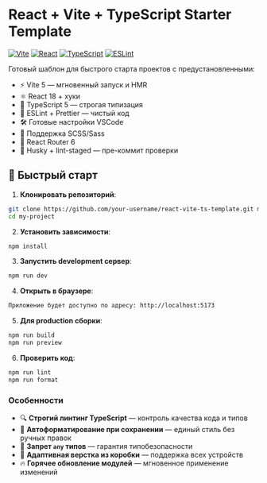 # React + Vite + TypeScript Starter Template

[![Vite](https://img.shields.io/badge/vite-%23646CFF.svg?style=for-the-badge&logo=vite&logoColor=white)](https://vitejs.dev/)
[![React](https://img.shields.io/badge/react-%2320232a.svg?style=for-the-badge&logo=react&logoColor=%2361DAFB)](https://reactjs.org/)
[![TypeScript](https://img.shields.io/badge/typescript-%23007ACC.svg?style=for-the-badge&logo=typescript&logoColor=white)](https://www.typescriptlang.org/)
[![ESLint](https://img.shields.io/badge/ESLint-4B3263?style=for-the-badge&logo=eslint&logoColor=white)](https://eslint.org/)

Готовый шаблон для быстрого старта проектов с предустановленными:

- ⚡ Vite 5 — мгновенный запуск и HMR
- ⚛️ React 18 + хуки
- 📝 TypeScript 5 — строгая типизация
- 🧹 ESLint + Prettier — чистый код
- 🛠️ Готовые настройки VSCode
- 💅 Поддержка SCSS/Sass
- 🔄 React Router 6
- 🚫 Husky + lint-staged — пре-коммит проверки

## 🚀 Быстрый старт

1. **Клонировать репозиторий**:

```bash
git clone https://github.com/your-username/react-vite-ts-template.git my-project
cd my-project
```

2. **Установить зависимости**:

```bash
npm install
```

3. **Запустить development сервер**:

```bash
npm run dev
```

4. **Открыть в браузере**:

```bash
Приложение будет доступно по адресу: http://localhost:5173
```

5. **Для production cборки**:

```bash
npm run build
npm run preview
```

6. **Проверить код**:

```bash
npm run lint
npm run format
```

### Особенности

- 🔍 **Строгий линтинг TypeScript** — контроль качества кода и типов
- 💅 **Автоформатирование при сохранении** — единый стиль без ручных правок
- 🚫 **Запрет `any` типов** — гарантия типобезопасности
- 📱 **Адаптивная верстка из коробки** — поддержка всех устройств
- 🔥 **Горячее обновление модулей** — мгновенное применение изменений
